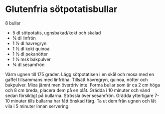 # Glutenfria sötpotatisbullar

8 bullar

 - 5 dl sötpotatis, ugnsbakad/kokt och skalad
 - ¾ dl linfrön
 - 1 ½ dl havregryn
 - 1 ½ dl kokt quinoa
 - 1 ½ dl pekanötter
 - 1 ½ msk bakpulver
 - ¾ dl sesamfrön

Värm ugnen till 175 grader. Lägg sötpotatisen i en skål och mosa med en gaffel tillsammans med linfröna. Tillsätt havregryn, quinoa, nötter och bakpulver. Mixa jämnt men överdriv inte. Forma bullar som är ca 2 cm höga och 8 cm breda, placera dem på en plåt. Grädda i 10 minuter och vänd sedan försiktigt på bullarna. Strössla över sesamfrön. Grädda ytterligare 7-10 minuter tills bullarna har fått önskad färg. Ta ut dem från ugnen och låt vila i 5 minuter innan servering.